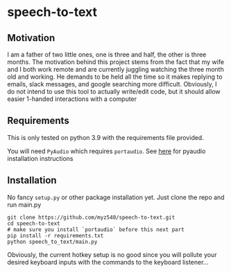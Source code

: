 # speech-to-text

## Motivation

I am a father of two little ones, one is three and half, the other is three months. The motivation behind this project stems from the fact that my wife and I both work remote and are currently juggling watching the three month old and working. He demands to be held all the time so it makes replying to emails, slack messages, and google searching more difficult. Obviously, I do not intend to use this tool to actually write/edit code, but it should allow easier 1-handed interactions with a computer

## Requirements

This is only tested on python 3.9 with the requirements file provided.

You will need `PyAudio` which requires `portaudio`. See [here](http://people.csail.mit.edu/hubert/pyaudio/) for pyaudio installation instructions

## Installation

No fancy `setup.py` or other package installation yet. Just clone the repo and run main.py

```shell
git clone https://github.com/myz540/speech-to-text.git
cd speech-to-text
# make sure you install `portaudio` before this next part
pip install -r requirements.txt
python speech_to_text/main.py
```

Obviously, the current hotkey setup is no good since you will pollute your desired keyboard inputs with the commands to the keyboard listener...